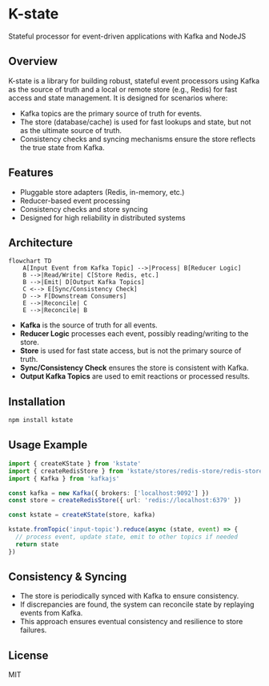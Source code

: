 # K-state

Stateful processor for event-driven applications with Kafka and NodeJS

## Overview
K-state is a library for building robust, stateful event processors using Kafka as the source of truth and a local or remote store (e.g., Redis) for fast access and state management. It is designed for scenarios where:
- Kafka topics are the primary source of truth for events.
- The store (database/cache) is used for fast lookups and state, but not as the ultimate source of truth.
- Consistency checks and syncing mechanisms ensure the store reflects the true state from Kafka.

## Features
- Pluggable store adapters (Redis, in-memory, etc.)
- Reducer-based event processing
- Consistency checks and store syncing
- Designed for high reliability in distributed systems

## Architecture

```mermaid
flowchart TD
    A[Input Event from Kafka Topic] -->|Process| B[Reducer Logic]
    B -->|Read/Write| C[Store Redis, etc.]
    B -->|Emit| D[Output Kafka Topics]
    C <--> E[Sync/Consistency Check]
    D --> F[Downstream Consumers]
    E -->|Reconcile| C
    E -->|Reconcile| B
```

- **Kafka** is the source of truth for all events.
- **Reducer Logic** processes each event, possibly reading/writing to the store.
- **Store** is used for fast state access, but is not the primary source of truth.
- **Sync/Consistency Check** ensures the store is consistent with Kafka.
- **Output Kafka Topics** are used to emit reactions or processed results.

## Installation

```sh
npm install kstate
```

## Usage Example

```typescript
import { createKState } from 'kstate'
import { createRedisStore } from 'kstate/stores/redis-store/redis-store'
import { Kafka } from 'kafkajs'

const kafka = new Kafka({ brokers: ['localhost:9092'] })
const store = createRedisStore({ url: 'redis://localhost:6379' })

const kstate = createKState(store, kafka)

kstate.fromTopic('input-topic').reduce(async (state, event) => {
  // process event, update state, emit to other topics if needed
  return state
})
```

## Consistency & Syncing
- The store is periodically synced with Kafka to ensure consistency.
- If discrepancies are found, the system can reconcile state by replaying events from Kafka.
- This approach ensures eventual consistency and resilience to store failures.

## License
MIT
